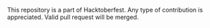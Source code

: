 This repository is a part of Hacktoberfest.
Any type of contribution is appreciated.
Valid pull request will be merged.
